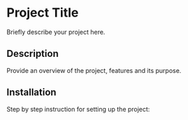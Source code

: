 # Project Title
Briefly describe your project here.

## Description
Provide an overview of the project, features and its purpose.

## Installation
Step by step instruction for setting up the project:
